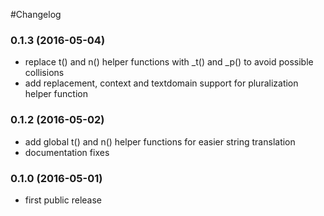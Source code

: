 #Changelog

### 0.1.3 (2016-05-04)

- replace t() and n() helper functions with _t() and _p() to avoid possible collisions
- add replacement, context and textdomain support for pluralization helper function


### 0.1.2 (2016-05-02)

- add global t() and n() helper functions for easier string translation
- documentation fixes


### 0.1.0 (2016-05-01)

- first public release

